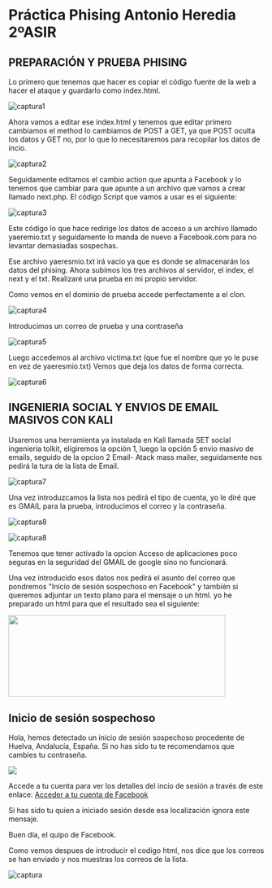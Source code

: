 # Práctica Phising Antonio Heredia 2ºASIR


## PREPARACIÓN Y PRUEBA PHISING

Lo primero que tenemos que hacer es copiar el código fuente de la web a hacer el ataque y guardarlo como index.html.

![captura1](https://pruebas.nuevomarketing.es/wp-content/uploads/2021/10/Captura.png)


Ahora vamos a editar ese index.html y tenemos que editar primero cambiamos el method lo cambiamos de POST a GET, ya que POST oculta los datos y GET no, por lo que lo necesitaremos para recopilar los datos de incio.

![captura2](https://pruebas.nuevomarketing.es/wp-content/uploads/2021/10/2.png)&nbsp;



Seguidamente editamos el cambio action que apunta a Facebook y lo tenemos que cambiar para que apunte a un archivo que vamos a crear llamado next.php.
El código Script que vamos a usar es el siguiente:


![captura3](https://pruebas.nuevomarketing.es/wp-content/uploads/2021/10/4.png)


Este código lo que hace redirige los datos de acceso a un archivo llamado yaeremio.txt y seguidamente lo manda de nuevo a Facebook.com para no levantar demasiadas sospechas.

Ese archivo yaeresmio.txt irá vacio ya que es donde se almacenarán los datos del phising.
Ahora subimos los tres archivos al servidor, el index, el next y el txt.
Realizaré una prueba en mi propio servidor.

Como vemos en el dominio de prueba accede perfectamente a el clon.

![captura4](https://pruebas.nuevomarketing.es/wp-content/uploads/2021/10/5.png)


Introducimos un correo de prueba y una contraseña

![captura5](https://pruebas.nuevomarketing.es/wp-content/uploads/2021/10/6.png)


Luego accedemos al archivo victima.txt (que fue el nombre que yo le puse en vez de yaeresmio.txt)
Vemos que deja los datos de forma correcta.	

![captura6](https://pruebas.nuevomarketing.es/wp-content/uploads/2021/10/7.png)


## INGENIERIA SOCIAL Y ENVIOS DE EMAIL MASIVOS CON KALI

Usaremos una herramienta ya instalada en Kali llamada SET social ingenieria tolkit, eligiremos la opción 1, luego la opción 5 envio masivo de emails, seguido de la opcion 2 Email- Atack mass mailer, seguidamente nos pedirá la tura de la lista de Email.

![captura7](https://www.nuevomarketing.es/wp-content/uploads/2021/10/1.png)

Una vez introduzcamos la lista nos pedirá el tipo de cuenta, yo le diré que es GMAIL para la prueba, introducimos el correo y la contraseña.

![captura8](https://www.nuevomarketing.es/wp-content/uploads/2021/10/2.png)

![captura8](https://www.nuevomarketing.es/wp-content/uploads/2021/10/Captura.png)


Tenemos que tener activado la opcion Acceso de aplicaciones poco seguras en la seguridad del GMAIL de google sino no funcionará.

Una vez introducido esos datos nos pedirá el asunto del correo que pondremos "Inicio de sesión sospechoso en Facebook" y también si queremos adjuntar un texto plano para el mensaje o un html. yo he preparado un html para que el resultado sea el siguiente:


<body>
	<img src="https://upload.wikimedia.org/wikipedia/commons/thumb/7/7c/Facebook_New_Logo_%282015%29.svg/2560px-Facebook_New_Logo_%282015%29.svg.png" width="426.6" height="160.3" />

<h2> Inicio de sesión sospechoso </h2>
  <p>Hola, hemos detectado un inicio de sesión sospechoso procedente de Huelva, Andalucía, España. Si no has sido tu te recomendamos que cambies tu contraseña.</p>
  <img src="https://huelvaya.es/wp-content/uploads/2019/10/google-maps-huelva.jpg"/>
  <p> Accede a tu cuenta para ver los detalles del incio de sesión a través de este enlace: <a href="pruebas.nuevomarketing.es">Acceder a tu cuenta de Facebook</a>
  <p> Si has sido tu quien a iniciado sesión desde esa localización ignora este mensaje.
  <p> Buen día, el quipo de Facebook.


</body>


Como vemos despues de introducir el codigo html, nos dice que los correos se han enviado y nos muestras los correos de la lista.

![captura ](https://user-images.githubusercontent.com/92330266/138097997-d5b0abe7-0874-4170-87d8-1049a4a0824e.png)



